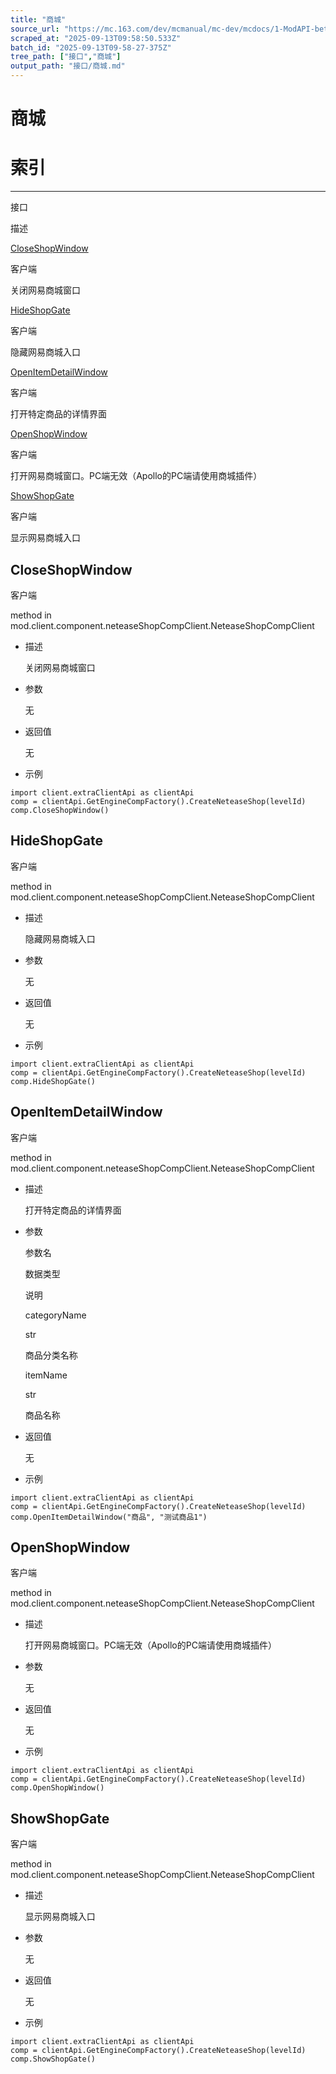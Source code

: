 ```yaml
---
title: "商城"
source_url: "https://mc.163.com/dev/mcmanual/mc-dev/mcdocs/1-ModAPI-beta/%E6%8E%A5%E5%8F%A3/%E5%95%86%E5%9F%8E.html?catalog=1"
scraped_at: "2025-09-13T09:58:50.533Z"
batch_id: "2025-09-13T09-58-27-375Z"
tree_path: ["接口","商城"]
output_path: "接口/商城.md"
---
```


#  商城

#  索引

* * *

接口

描述

[CloseShopWindow](/dev/mcmanual/mc-dev/mcdocs/1-ModAPI-beta/接口/商城.html#closeshopwindow)

客户端

关闭网易商城窗口

[HideShopGate](/dev/mcmanual/mc-dev/mcdocs/1-ModAPI-beta/接口/商城.html#hideshopgate)

客户端

隐藏网易商城入口

[OpenItemDetailWindow](/dev/mcmanual/mc-dev/mcdocs/1-ModAPI-beta/接口/商城.html#openitemdetailwindow)

客户端

打开特定商品的详情界面

[OpenShopWindow](/dev/mcmanual/mc-dev/mcdocs/1-ModAPI-beta/接口/商城.html#openshopwindow)

客户端

打开网易商城窗口。PC端无效（Apollo的PC端请使用商城插件）

[ShowShopGate](/dev/mcmanual/mc-dev/mcdocs/1-ModAPI-beta/接口/商城.html#showshopgate)

客户端

显示网易商城入口

##  CloseShopWindow

客户端

method in mod.client.component.neteaseShopCompClient.NeteaseShopCompClient

*   描述
    
    关闭网易商城窗口
    
*   参数
    
    无
    
*   返回值
    
    无
    
*   示例
    

```
import client.extraClientApi as clientApi
comp = clientApi.GetEngineCompFactory().CreateNeteaseShop(levelId)
comp.CloseShopWindow()

```

##  HideShopGate

客户端

method in mod.client.component.neteaseShopCompClient.NeteaseShopCompClient

*   描述
    
    隐藏网易商城入口
    
*   参数
    
    无
    
*   返回值
    
    无
    
*   示例
    

```
import client.extraClientApi as clientApi
comp = clientApi.GetEngineCompFactory().CreateNeteaseShop(levelId)
comp.HideShopGate()

```

##  OpenItemDetailWindow

客户端

method in mod.client.component.neteaseShopCompClient.NeteaseShopCompClient

*   描述
    
    打开特定商品的详情界面
    
*   参数
    
    参数名
    
    数据类型
    
    说明
    
    categoryName
    
    str
    
    商品分类名称
    
    itemName
    
    str
    
    商品名称
    
*   返回值
    
    无
    
*   示例
    

```
import client.extraClientApi as clientApi
comp = clientApi.GetEngineCompFactory().CreateNeteaseShop(levelId)
comp.OpenItemDetailWindow("商品", "测试商品1")

```

##  OpenShopWindow

客户端

method in mod.client.component.neteaseShopCompClient.NeteaseShopCompClient

*   描述
    
    打开网易商城窗口。PC端无效（Apollo的PC端请使用商城插件）
    
*   参数
    
    无
    
*   返回值
    
    无
    
*   示例
    

```
import client.extraClientApi as clientApi
comp = clientApi.GetEngineCompFactory().CreateNeteaseShop(levelId)
comp.OpenShopWindow()

```

##  ShowShopGate

客户端

method in mod.client.component.neteaseShopCompClient.NeteaseShopCompClient

*   描述
    
    显示网易商城入口
    
*   参数
    
    无
    
*   返回值
    
    无
    
*   示例
    

```
import client.extraClientApi as clientApi
comp = clientApi.GetEngineCompFactory().CreateNeteaseShop(levelId)
comp.ShowShopGate()

```